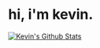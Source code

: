 # hi, i'm kevin.

[![Kevin's Github Stats](https://github-readme-stats.vercel.app/api?username=kevinjl321&count_private=true&show_icons=true&theme=dracula)](https://github.com/anuraghazra/github-readme-stats)
